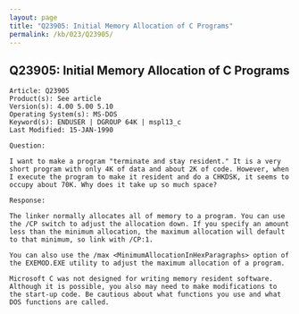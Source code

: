 ```yaml
---
layout: page
title: "Q23905: Initial Memory Allocation of C Programs"
permalink: /kb/023/Q23905/
---
```


## Q23905: Initial Memory Allocation of C Programs

	Article: Q23905
	Product(s): See article
	Version(s): 4.00 5.00 5.10
	Operating System(s): MS-DOS
	Keyword(s): ENDUSER | DGROUP 64K | mspl13_c
	Last Modified: 15-JAN-1990
	
	Question:
	
	I want to make a program "terminate and stay resident." It is a very
	short program with only 4K of data and about 2K of code. However, when
	I execute the program to make it resident and do a CHKDSK, it seems to
	occupy about 70K. Why does it take up so much space?
	
	Response:
	
	The linker normally allocates all of memory to a program. You can use
	the /CP switch to adjust the allocation down. If you specify an amount
	less than the minimum allocation, the maximum allocation will default
	to that minimum, so link with /CP:1.
	
	You can also use the /max <MinimumAllocationInHexParagraphs> option of
	the EXEMOD.EXE utility to adjust the maximum allocation of a program.
	
	Microsoft C was not designed for writing memory resident software.
	Although it is possible, you also may need to make modifications to
	the start-up code. Be cautious about what functions you use and what
	DOS functions are called.
